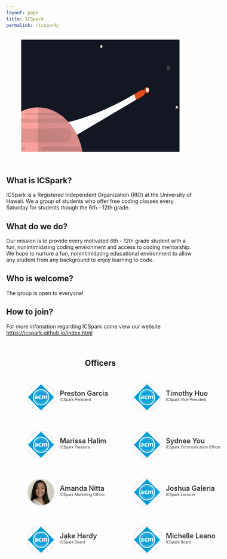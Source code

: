 ```yaml
---
layout: page
title: ICSpark
permalink: /icspark/
---
```


<center>
	<figure class="full">
	  <img height="300px" src="/assets/img/logos/icspark.png" title="Panda Logo" alt="Panda Logo">
	</figure>
</center>
<br>

## What is ICSpark?
ICSpark is a Registered Independent Organization (RIO) at the University of Hawaii. We a group of students who offer free coding classes every Saturday for students though the 6th - 12th grade. 

## What do we do?
Our mission is to provide every motivated 6th - 12th grade student with a fun, nonintimidating coding environment and access to coding mentorship. We hope to nurture a fun, nonintimidating educational environment to allow any student from any background to enjoy learning to code. 

## Who is welcome?
The group is open to everyone!

## How to join?
For more infomation regarding ICSpark come view our website https://icspark.github.io/index.html 

<br>

<center>
	<h2>Officers</h2>
</center>

<style>
	#officers-container {
		width: 130%;
		max-width: 900px;
		padding: 0 20px;
		box-sizing: border-box;
		margin: auto;
		text-align: center;
	}	
	#officers-container .officer {
		width: 280px;
		height: 100px;
		display: inline-block;
		color: #333;
		text-align: left;
		transition: transform .1s;
	}
	#officers-container .officer img {
		margin: 25px 10px;
		height: 70px;
		width: 70px;
		border: 2px solid #eaeaea;
		display: inline-block;
		border-radius: 50%;
	}
	#officers-container .officer .info {
		display: inline-block;
		vertical-align: top;
		width: 180px;
	}
	#officers-container .officer .info h2 {
		margin: 0;
		padding: 0;
		margin-top: 35px;
		font-weight: 600;
		display: inline-block;
		font-size: 1.3em;
		line-height: 1.8em;
		/* Font-Family Missing */
	}
	#officers-container .officer .info p {
		display: inline-block;
	 	/* Font-Family Missing */
	 	margin: 0;
	 	margin-top: -5px;
	 	font-size: .7em;
	 	vertical-align: top;
	}
</style>

<div id="officers-container">
	<div class="officer">
		<img src="/assets/img/officers/placehold.png" alt="Preston Garcia">
		<div class="info">
			<h2>Preston Garcia</h2>
			<br/>
			<p>ICSpark President</p>
		</div>
	</div>
	<div class="officer">
		<img src="/assets/img/officers/placehold.png" alt="Timothy Huo">
		<div class="info">
			<h2>Timothy Huo</h2>
			<br>
			<p>ICSpark Vice-President</p>
		</div>
    </div>
		<div class="officer">
  		 <img src="/assets/img/officers/placehold.png" alt="Marissa Halim">
  		<div class="info">
  			<h2>Marissa Halim</h2>
  			<br>
  			<p>ICSpark Treasure</p>
  		</div>  
  </div>
		<div class="officer">
  		 <img src="/assets/img/officers/placehold.png" alt="Sydnee You">
  		<div class="info">
  			<h2>Sydnee You</h2>
  			<br>
  			<p>ICSpark Communication Officer</p>
  		</div>
   </div>
		<div class="officer">
  		 <img src="/assets/img/officers/amanda.png" alt="Amanda Nitta">
  		<div class="info">
  			<h2>Amanda Nitta</h2>
  			<br>
  			<p>ICSpark Marketing Officer</p>
  		</div> 
   </div>
		<div class="officer">
  		 <img src="/assets/img/officers/placehold.png" alt="Joshua Galeria">
  		<div class="info">
  			<h2>Joshua Galeria</h2>
  			<br>
  			<p>ICSpark Lecturer</p>
  		</div>
        </div>
		<div class="officer">
  		 <img src="/assets/img/officers/placehold.png" alt="Jake Hardy">
  		<div class="info">
  			<h2>Jake Hardy</h2>
  			<br>
  			<p>ICSpark Board</p>
  		</div>
        </div>
		<div class="officer">
  		 <img src="/assets/img/officers/placehold.png" alt="Michelle Leano">
  		<div class="info">
  			<h2>Michelle Leano</h2>
  			<br>
  			<p>ICSpark Board</p>
  		</div>
  	</div>
</div>
